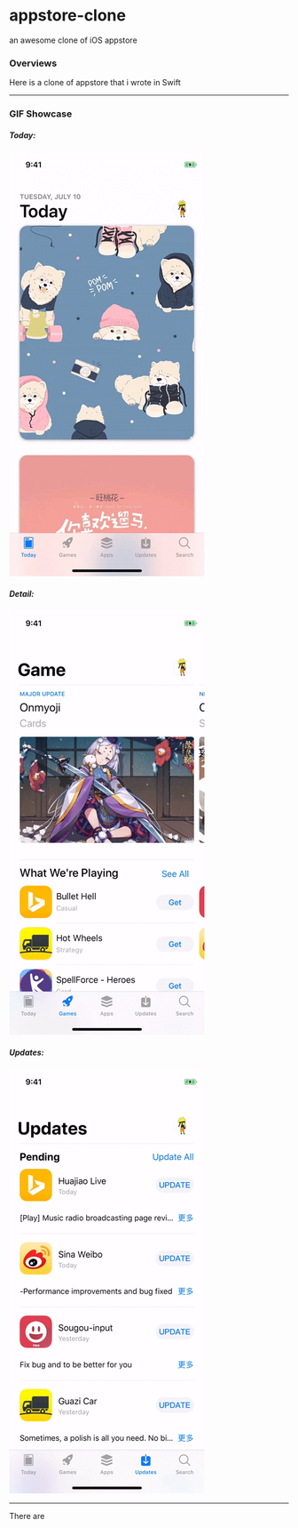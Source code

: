 # appstore-clone
an awesome clone of iOS appstore 


### Overviews

Here is a clone of appstore that i wrote in Swift

------

### GIF Showcase

##### Today:

![](https://github.com/DragonTnT/appstore-clone/blob/master/Showcase/showcase1.gif)

##### Detail:

![](https://github.com/DragonTnT/appstore-clone/blob/master/Showcase/showcase2.gif)

##### Updates:

![](https://github.com/DragonTnT/appstore-clone/blob/master/Showcase/showcase3.gif)

------

There are 
